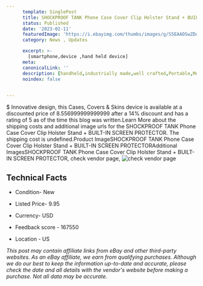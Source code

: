 ```yaml
---
      template: SinglePost
      title: SHOCKPROOF TANK Phone Case Cover Clip Holster Stand + BUILT-IN SCREEN PROTECTOR
      status: Published
      date: '2023-02-11'
      featuredImage: 'https://i.ebayimg.com/thumbs/images/g/S5EAAOSwZDdioAsJ/s-l225.jpg'
      category: News , Updates

      excerpt: >-
        [smartphone,device ,hand held device]
      meta:
      canonicalLink: ''
      description: [handheld,industrially made,well crafted,Portable,Mobile,Compact,Convenient,Lightweight,Maneuverable,Man-portable,Miniature,Carriable,Hand-held,Light,Holdable,Transportable,Mobile device,Pocket-sized,On-the-go,Wireless,Cordless,Compact size,Convenient size, smartphone,device ,hand held device]
      noindex: false

        
---
```

$
    Innovative design, this Cases, Covers & Skins device is available at a discounted price of 8.556999999999999 after a 14% discount and has a rating of 5 as of the time this blog was written.Learn More about the shipping costs and additional image urls for the SHOCKPROOF TANK Phone Case Cover Clip Holster Stand + BUILT-IN SCREEN PROTECTOR. The shipping cost is undefined.Product ImageSHOCKPROOF TANK Phone Case Cover Clip Holster Stand + BUILT-IN SCREEN PROTECTORAdditional ImagesSHOCKPROOF TANK Phone Case Cover Clip Holster Stand + BUILT-IN SCREEN PROTECTOR, check vendor page, ![check vendor page](https://origin-galleryplus.ebayimg.com/ws/web/225023149693_2_0_1/225x225.jpg,https://origin-galleryplus.ebayimg.com/ws/web/225023149693_3_0_1/225x225.jpg,https://origin-galleryplus.ebayimg.com/ws/web/225023149693_4_0_1/225x225.jpg,https://origin-galleryplus.ebayimg.com/ws/web/225023149693_5_0_1/225x225.jpg,https://origin-galleryplus.ebayimg.com/ws/web/225023149693_6_0_1/225x225.jpg,https://origin-galleryplus.ebayimg.com/ws/web/225023149693_7_0_1/225x225.jpg,https://origin-galleryplus.ebayimg.com/ws/web/225023149693_8_0_1/225x225.jpg,https://origin-galleryplus.ebayimg.com/ws/web/225023149693_9_0_1/225x225.jpg,https://origin-galleryplus.ebayimg.com/ws/web/225023149693_10_0_1/225x225.jpg,https://origin-galleryplus.ebayimg.com/ws/web/225023149693_11_0_1/225x225.jpg,https://origin-galleryplus.ebayimg.com/ws/web/225023149693_12_0_1/225x225.jpg)
    
    

 ## Technical Facts 



     
      

 - Condition- New 


      

 - Listed Price- 9.95 


      

 - Currency- USD 


      

 - Feedback score - 167550 


      

 - Location - US 


      
      

 *_This post may contain affiliate links from eBay and other third-party websites. As an eBay affiliate, we earn from qualifying purchases. Although we do our best to keep the information up-to-date and accurate, please check the date and all details with the vendor's website before making a purchase. Not all data may be accurate._*



    
    
    
    
    